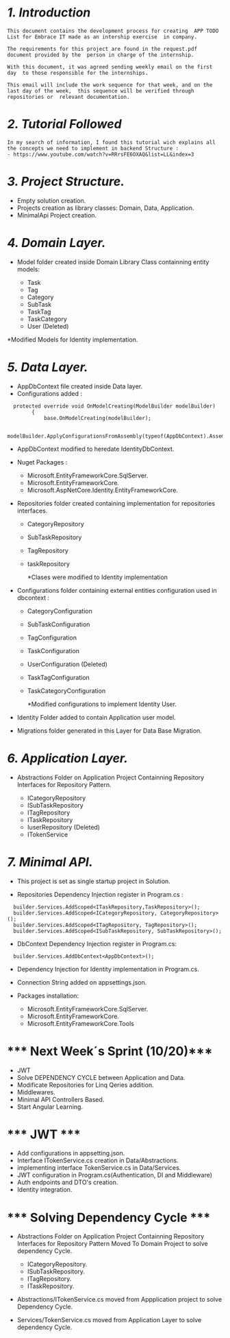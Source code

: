 # ***1. Introduction***

	This document contains the development process for creating  APP TODO List for Embrace IT made as an intership exercise  in company.

	The requirements for this project are found in the request.pdf document provided by the  person in charge of the internship.

	With this document, it was agreed sending weekly email on the first day  to those responsible for the internships.

	This email will include the work sequence for that week, and on the last day of the week,  this sequence will be verified through repositories or  relevant documentation.

# ***2. Tutorial Followed***

	In my search of information, I found this tutorial wich explains all the concepts we need to implement in backend Structure : 
	- https://www.youtube.com/watch?v=RRrsFE6OXAQ&list=LL&index=3 
  
# ***3. Project Structure.***
  
  - Empty solution creation.
  - Projects creation as library classes:  Domain, Data, Application.
  - MinimalApi Project creation.

# ***4. Domain Layer.***

- Model folder created inside Domain Library Class containning entity models:
  
  - Task
  - Tag
  - Category
  - SubTask
  - TaskTag
  - TaskCategory
  - User (Deleted)

*Modified Models for Identity implementation.

# ***5. Data Layer.***

- AppDbContext file created inside Data layer.
- Configurations added :

```
  protected override void OnModelCreating(ModelBuilder modelBuilder)
        {
            base.OnModelCreating(modelBuilder);
            
            modelBuilder.ApplyConfigurationsFromAssembly(typeof(AppDbContext).Assembly);
```

- AppDbContext modified to heredate IdentityDbContext.

- Nuget Packages :
  - Microsoft.EntityFrameworkCore.SqlServer. 
  - Microsoft.EntityFrameworkCore.
  - Microsoft.AspNetCore.Identity.EntityFrameworkCore.

- Repositories folder created containing implementation for repositories interfaces.
  - CategoryRepository
  - SubTaskRepository
  - TagRepository
  - taskRepository

	*Clases were modified to Identity implementation

- Configurations folder containing external entities configuration used in dbcontext :

  - CategoryConfiguration
  - SubTaskConfiguration
  - TagConfiguration
  - TaskConfiguration
  - UserConfiguration (Deleted)
  - TaskTagConfiguration
  - TaskCategoryConfiguration

	*Modified configurations to implement Identity User.

- Identity Folder added to contain Application user model.

- Migrations folder generated in this Layer for Data Base Migration.
  

# ***6. Application Layer.***
	
- Abstractions Folder on Application Project Containning Repository Interfaces for Repository Pattern.

  - ICategoryRepository
  - ISubTaskRepository
  - ITagRepository
  - ITaskRepository
  - IuserRepository (Deleted)
  - ITokenService

# ***7. Minimal API.***

  - This project is set as single startup project in Solution.
    
  - Repositories Dependency Injection register in Program.cs :

  ```
    builder.Services.AddScoped<ITaskRepository,TaskRepository>();
    builder.Services.AddScoped<ICategoryRepository, CategoryRepository>();
    builder.Services.AddScoped<ITagRepository, TagRepository>();
    builder.Services.AddScoped<ISubTaskRepository, SubTaskRepository>();
  ```

  - DbContext Dependency Injection register in Program.cs:
  ```
    builder.Services.AddDbContext<AppDbContext>();   
  ```

  - Dependency Injection for Identity implementation in Program.cs.
  
  - Connection String added on appsettings.json.

  - Packages installation:

    - Microsoft.EntityFrameworkCore.SqlServer.
    - Microsoft.EntityFrameworkCore.
    - Microsoft.EntityFrameworkCore.Tools

# *** Next Week´s Sprint (10/20)***

- JWT
- Solve DEPENDENCY CYCLE between Application and Data.
- Modificate Repositories for Linq Qeries addition.
- Middlewares.
- Minimal API Controllers Based.
- Start Angular Learning.

# *** JWT ***

- Add configurations in appsetting.json.
- Interface ITokenService.cs creation in Data/Abstractions.
- implementing interface TokenService.cs in Data/Services.
- JWT configuration in Program.cs(Authentication, DI and Middleware)
- Auth endpoints and DTO's creation.
- Identity integration.

# *** Solving Dependency Cycle ***

- Abstractions Folder on Application Project Containning Repository Interfaces for Repository Pattern Moved To Domain Project to solve dependency Cycle.

  - ICategoryRepository.
  - ISubTaskRepository.
  - ITagRepository.
  - ITaskRepository.
 
- Abstractions/ITokenService.cs moved from Appplication project to solve Dependency Cycle.

- Services/TokenService.cs moved from Application Layer to solve dependency Cycle.

